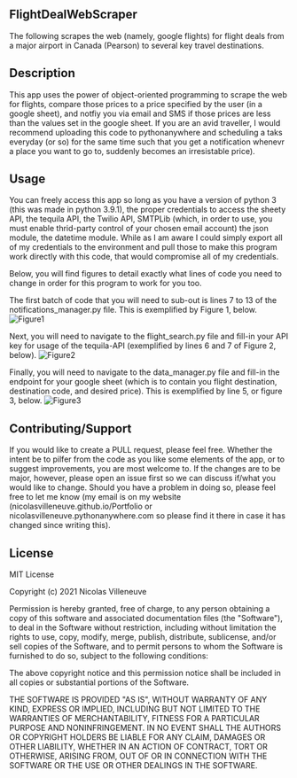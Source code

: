 ## FlightDealWebScraper
The following scrapes the web (namely, google flights) for flight deals from a major airport in Canada (Pearson) to several key travel destinations.



## Description
This app uses the power of object-oriented programming to scrape the web for flights, compare those prices to a price specified by the user (in a google sheet), and notfiy you via email and SMS if those prices 
are less than the values set in the google sheet. 
If you are an avid traveller, I would recommend uploading this code to pythonanywhere and scheduling a taks everyday (or so) for the same time such that you get a notification whenevr a place you want to go to, suddenly becomes an irresistable price). 

## Usage
You can freely access this app so long as you have a version of python 3 (this was made in python 3.9.1), the proper credentials to access the
sheety API, the tequila API, the Twilio API, SMTPLib (which, in order to use, you must enable thrid-party control of your chosen email account) 
the json module, the datetime module. While as I am aware I could simply export all of my credentials to the environment and pull those to make this program work directly with this code, 
that would compromise all of my credentials. 


Below, you will find figures to detail exactly what lines of code you need to change in order for this program to work for you too. 


The first batch of code that you will need to sub-out is lines 7 to 13 of the notifications_manager.py file. This is exemplified by Figure 1, below. 
<img src="https://github.com/nicolasvilleneuve/FlightDealWebScraper/blob/main/figures/Figure1.png" alt="Figure1">

Next, you will need to navigate to the flight_search.py file and fill-in your API key for usage of the tequila-API (exemplified by lines 6 and 7 of Figure 2, below).
<img src="https://github.com/nicolasvilleneuve/FlightDealWebScraper/blob/main/figures/Figure2.png" alt="Figure2">

Finally, you will need to navigate to the data_manager.py file and fill-in the endpoint for your google sheet (which is to contain you flight destination, destination code, and desired price). This is exemplified by line 5, or figure 3, below. 
<img src="https://github.com/nicolasvilleneuve/FlightDealWebScraper/blob/main/figures/Figure3.png" alt="Figure3"> 


## Contributing/Support
If you would like to create a PULL request, please feel free. Whether the intent be to pilfer from the code as you like some elements of the app, or to suggest improvements, you are most welcome to. If the changes are to be major, however, please open an issue first so we can discuss if/what you would like to change. Should you have a problem in doing so, please feel free to let me know (my email is on my website (nicolasvilleneuve.github.io/Portfolio or nicolasvilleneuve.pythonanywhere.com so please find it there in case it has changed since writing this).


## License
MIT License

Copyright (c) 2021 Nicolas Villeneuve

Permission is hereby granted, free of charge, to any person obtaining a copy of this software and associated documentation files (the "Software"), to deal in the Software without restriction, including without limitation the rights to use, copy, modify, merge, publish, distribute, sublicense, and/or sell copies of the Software, and to permit persons to whom the Software is furnished to do so, subject to the following conditions:

The above copyright notice and this permission notice shall be included in all copies or substantial portions of the Software.

THE SOFTWARE IS PROVIDED "AS IS", WITHOUT WARRANTY OF ANY KIND, EXPRESS OR IMPLIED, INCLUDING BUT NOT LIMITED TO THE WARRANTIES OF MERCHANTABILITY, FITNESS FOR A PARTICULAR PURPOSE AND NONINFRINGEMENT. IN NO EVENT SHALL THE AUTHORS OR COPYRIGHT HOLDERS BE LIABLE FOR ANY CLAIM, DAMAGES OR OTHER LIABILITY, WHETHER IN AN ACTION OF CONTRACT, TORT OR OTHERWISE, ARISING FROM, OUT OF OR IN CONNECTION WITH THE SOFTWARE OR THE USE OR OTHER DEALINGS IN THE SOFTWARE.
